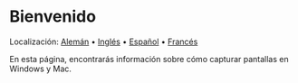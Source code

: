 # Bienvenido
Localización: [Alemán](https://ewildingli.github.io/Global-Instructor-Guidelines/DE/) • [Inglés](https://ewildingli.github.io/Global-Instructor-Guidelines/) • [Español](https://ewildingli.github.io/Global-Instructor-Guidelines/ES/) • [Francés](https://ewildingli.github.io/Global-Instructor-Guidelines/FR/)

En esta página, encontrarás información sobre cómo capturar pantallas en Windows y Mac.